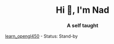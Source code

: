 <h1 align="center">Hi 👋, I'm Nad</h1>
<h3 align="center">A self taught</h3>

[learn_opengl450](https://github.com/nadnone/learn_opengl450) - Status: Stand-by
